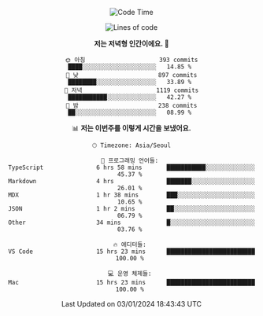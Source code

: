 <div align='center'>
 
<!--START_SECTION:waka-->
![Code Time](http://img.shields.io/badge/Code%20Time-3%2C245%20hrs%203%20mins-blue)

![Lines of code](https://img.shields.io/badge/%EC%A0%80%EB%8A%94%20%EC%97%AC%ED%83%9C%EA%B9%8C%EC%A7%80%20-1.3%20million%20%EC%A4%84%EC%9D%98%20%EC%BD%94%EB%93%9C%EB%A5%BC%20%EC%9E%91%EC%84%B1%ED%96%88%EC%96%B4%EC%9A%94.-blue)

**저는 저녁형 인간이에요. 🦉** 

```text
🌞 아침                     393 commits         ████░░░░░░░░░░░░░░░░░░░░░   14.85 % 
🌆 낮　                     897 commits         ████████░░░░░░░░░░░░░░░░░   33.89 % 
🌃 저녁                     1119 commits        ███████████░░░░░░░░░░░░░░   42.27 % 
🌙 밤　                     238 commits         ██░░░░░░░░░░░░░░░░░░░░░░░   08.99 % 
```


📊 **저는 이번주를 이렇게 시간을 보냈어요.** 

```text
🕑︎ Timezone: Asia/Seoul

💬 프로그래밍 언어들: 
TypeScript               6 hrs 58 mins       ███████████░░░░░░░░░░░░░░   45.37 % 
Markdown                 4 hrs               ███████░░░░░░░░░░░░░░░░░░   26.01 % 
MDX                      1 hr 38 mins        ███░░░░░░░░░░░░░░░░░░░░░░   10.65 % 
JSON                     1 hr 2 mins         ██░░░░░░░░░░░░░░░░░░░░░░░   06.79 % 
Other                    34 mins             █░░░░░░░░░░░░░░░░░░░░░░░░   03.76 % 

🔥 에디터들: 
VS Code                  15 hrs 23 mins      █████████████████████████   100.00 % 

💻 운영 체제들: 
Mac                      15 hrs 23 mins      █████████████████████████   100.00 % 
```


 Last Updated on 03/01/2024 18:43:43 UTC
<!--END_SECTION:waka-->
 </div>
<!---
Emewjin/Emewjin is a ✨ special ✨ repository because its `README.md` (this file) appears on your GitHub profile.
You can click the Preview link to take a look at your changes.
--->
